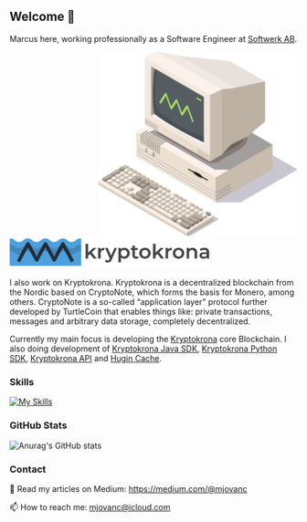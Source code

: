 ## Welcome 👋

Marcus here, working professionally as a Software Engineer at [Softwerk AB](https://github.com/softwerkab).

<a href="https://kryptokrona.se/">
    <img src="./xkr-mining-400x369.png" width="350" align="right">
</a>

<p align="left">
  <img src="kryptokrona.png" alt="Kryptokrona" width="350"/>
</p>

I also work on Kryptokrona. Kryptokrona is a decentralized blockchain from the Nordic based on CryptoNote, which forms the basis for Monero, among others. CryptoNote is a so-called “application layer” protocol further developed by TurtleCoin that enables things like: private transactions, messages and arbitrary data storage, completely decentralized.

Currently my main focus is developing the [Kryptokrona](https://github.com/kryptokrona/kryptokrona) core Blockchain. I also doing development of [Kryptokrona Java SDK](https://github.com/kryptokrona/kryptokrona-java-sdk), [Kryptokrona Python SDK](https://github.com/kryptokrona/kryptokrona-python-sdk), [Kryptokrona API](https://github.com/kryptokrona/kryptokrona-api) and [Hugin Cache](https://github.com/kryptokrona/hugin-cache).

### Skills

[![My Skills](https://skills.thijs.gg/icons?i=java,reactivex,spring,hibernate,gradle,kotlin,py,js,nodejs,svelte,angular,git,docker,bash,mysql,postgres,sqlite,idea,linux,md,ansible,nginx,jenkins,github,gitlab,azure&theme=dark)](https://skills.thijs.gg)

### GitHub Stats

![Anurag's GitHub stats](https://github-readme-stats.vercel.app/api?username=mjovanc&show_icons=true&theme=default)

### Contact

🔮 Read my articles on Medium: https://medium.com/@mjovanc

📫 How to reach me: mjovanc@icloud.com
  
